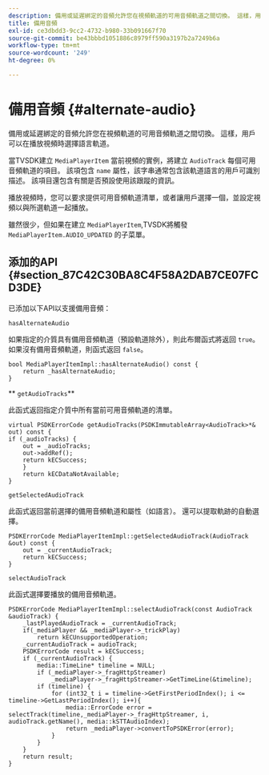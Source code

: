 ```yaml
---
description: 備用或延遲綁定的音頻允許您在視頻軌道的可用音頻軌道之間切換。 這樣，用戶可以在播放視頻時選擇語言軌道。
title: 備用音頻
exl-id: ce3dbdd3-9cc2-4732-b980-33b091667f70
source-git-commit: be43bbbd1051886c8979ff590a3197b2a7249b6a
workflow-type: tm+mt
source-wordcount: '249'
ht-degree: 0%

---
```


# 備用音頻 {#alternate-audio}

備用或延遲綁定的音頻允許您在視頻軌道的可用音頻軌道之間切換。 這樣，用戶可以在播放視頻時選擇語言軌道。

<!--<a id="section_E4F9DC28A2944BD08B4190A7F98A8365"></a>-->

當TVSDK建立 `MediaPlayerItem` 當前視頻的實例，將建立 `AudioTrack` 每個可用音頻軌道的項目。 該項包含 `name` 屬性，該字串通常包含該軌道語言的用戶可識別描述。 該項目還包含有關是否預設使用該跟蹤的資訊。

播放視頻時，您可以要求提供可用音頻軌道清單，或者讓用戶選擇一個，並設定視頻以與所選軌道一起播放。

雖然很少，但如果在建立 `MediaPlayerItem`,TVSDK將觸發 `MediaPlayerItem.AUDIO_UPDATED` 的子菜單。

## 添加的API {#section_87C42C30BA8C4F58A2DAB7CE07FCD3DE}

已添加以下API以支援備用音頻：

`hasAlternateAudio`

如果指定的介質具有備用音頻軌道（預設軌道除外），則此布爾函式將返回 `true`。 如果沒有備用音頻軌道，則函式返回 `false`。

```
bool MediaPlayerItemImpl::hasAlternateAudio() const { 
    return _hasAlternateAudio; 
}
```

** `getAudioTracks`**

此函式返回指定介質中所有當前可用音頻軌道的清單。

```
virtual PSDKErrorCode getAudioTracks(PSDKImmutableArray<AudioTrack>*& out) const { 
if (_audioTracks) { 
    out = _audioTracks; 
    out->addRef(); 
    return kECSuccess; 
    } 
    return kECDataNotAvailable; 
} 
```

`getSelectedAudioTrack`

此函式返回當前選擇的備用音頻軌道和屬性（如語言）。 還可以提取軌跡的自動選擇。

```
PSDKErrorCode MediaPlayerItemImpl::getSelectedAudioTrack(AudioTrack &out) const { 
    out = _currentAudioTrack; 
    return kECSuccess; 
}
```

`selectAudioTrack`

此函式選擇要播放的備用音頻軌道。

```
PSDKErrorCode MediaPlayerItemImpl::selectAudioTrack(const AudioTrack &audioTrack) { 
    _lastPlayedAudioTrack = _currentAudioTrack; 
    if(_mediaPlayer && _mediaPlayer->_trickPlay) 
        return kECUnsupportedOperation; 
    _currentAudioTrack = audioTrack; 
    PSDKErrorCode result = kECSuccess; 
    if (_currentAudioTrack) { 
        media::TimeLine* timeline = NULL; 
        if (_mediaPlayer->_fragHttpStreamer) 
            _mediaPlayer->_fragHttpStreamer->GetTimeLine(&timeline); 
        if (timeline) { 
            for (int32_t i = timeline->GetFirstPeriodIndex(); i <= timeline->GetLastPeriodIndex(); i++){ 
                media::ErrorCode error = selectTrack(timeline,_mediaPlayer->_fragHttpStreamer, i, audioTrack.getName(), media::kSTTAudioIndex); 
                return _mediaPlayer->convertToPSDKError(error); 
            } 
        } 
    }   
    return result; 
}
```
